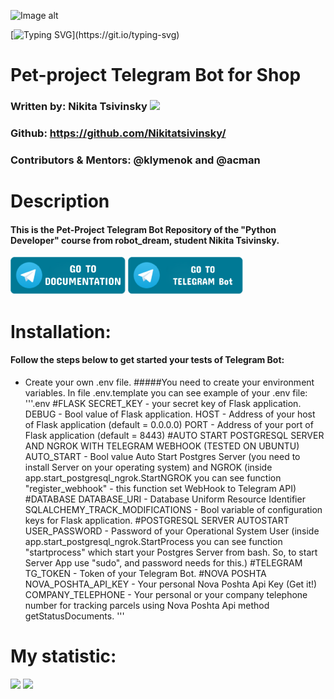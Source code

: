 ![Image alt](https://github.com/AngelOfDeath-UA/pictures/blob/main/rd3.png)

[![Typing SVG](https://readme-typing-svg.herokuapp.com?font=Fira+Code&weight=600&size=30&duration=4000&pause=1500&color=805FA6&width=500&lines=%D0%92%D1%87%D0%B8%D0%BC%D0%BE+%D0%BA%D0%BE%D0%B4%D1%83%D0%B2%D0%B0%D1%82%D0%B8+%D0%BC%D0%B0%D0%B9%D0%B1%D1%83%D1%82%D0%BD%D1%94...;%D0%92%D1%87%D0%B8%D0%BC%D0%BE+%D0%B2%D0%B5%D1%80%D1%81%D1%82%D0%B0%D1%82%D0%B8+%D0%BC%D0%B0%D0%B9%D0%B1%D1%83%D1%82%D0%BD%D1%94...;%D0%92%D1%87%D0%B8%D0%BC%D0%BE+%D1%82%D0%B5%D1%81%D1%82%D1%83%D0%B2%D0%B0%D1%82%D0%B8+%D0%BC%D0%B0%D0%B9%D0%B1%D1%83%D1%82%D0%BD%D1%94...)](https://git.io/typing-svg)

Pet-project Telegram Bot for Shop
===============================================

### Written by: Nikita Tsivinsky ![](https://komarev.com/ghpvc/?username=AngelOfDeath-UA)
### Github: https://github.com/Nikitatsivinsky/
### Contributors & Mentors: @klymenok and @acman
# Description
#### This is the Pet-Project Telegram Bot Repository of the "Python Developer" course from robot_dream, student Nikita Tsivinsky.
[![](https://github.com/AngelOfDeath-UA/angelofdeath-ua.github.io/blob/main/img/button_doc.png)](https://angelofdeath-ua.github.io/)                       [![](https://raw.githubusercontent.com/AngelOfDeath-UA/angelofdeath-ua.github.io/main/img/button.png)](https://t.me/nike_shop_delivery_bot)

# Installation:
#### Follow the steps below to get started your tests of Telegram Bot:
* Create your own .env file.
#####You need to create your environment variables. In file .env.template you can see example of your .env file:
'''.env
#FLASK
SECRET_KEY - your secret key of Flask application.
DEBUG - Bool value of Flask application.
HOST - Address of your host of Flask application (default = 0.0.0.0)
PORT - Address of your port of Flask application (default = 8443)
#AUTO START POSTGRESQL SERVER AND NGROK WITH TELEGRAM WEBHOOK (TESTED ON UBUNTU)
AUTO_START - Bool value Auto Start Postgres Server (you need to install Server on your operating system) and NGROK (inside app.start_postgresql_ngrok.StartNGROK you can see function "register_webhook" - this function set WebHook to Telegram API)
#DATABASE
DATABASE_URI - Database Uniform Resource Identifier
SQLALCHEMY_TRACK_MODIFICATIONS - Bool variable of configuration keys for Flask application.
#POSTGRESQL SERVER AUTOSTART
USER_PASSWORD - Password of your Operational System User (inside app.start_postgresql_ngrok.StartProcess you can see function "startprocess" which start your Postgres Server from bash. So, to start Server App use "sudo", and password needs for this.)
#TELEGRAM
TG_TOKEN - Token of your Telegram Bot.
#NOVA POSHTA
NOVA_POSHTA_API_KEY - Your personal Nova Poshta Api Key (Get it!)
COMPANY_TELEPHONE - Your personal or your company telephone number for tracking parcels using Nova Poshta Api method getStatusDocuments.
'''

# My statistic:
![](https://github-profile-summary-cards.vercel.app/api/cards/profile-details?username=AngelOfDeath&theme=solarized_dark)
![](https://github-profile-summary-cards.vercel.app/api/cards/stats?username=daniilshat&theme=solarized_dark)

